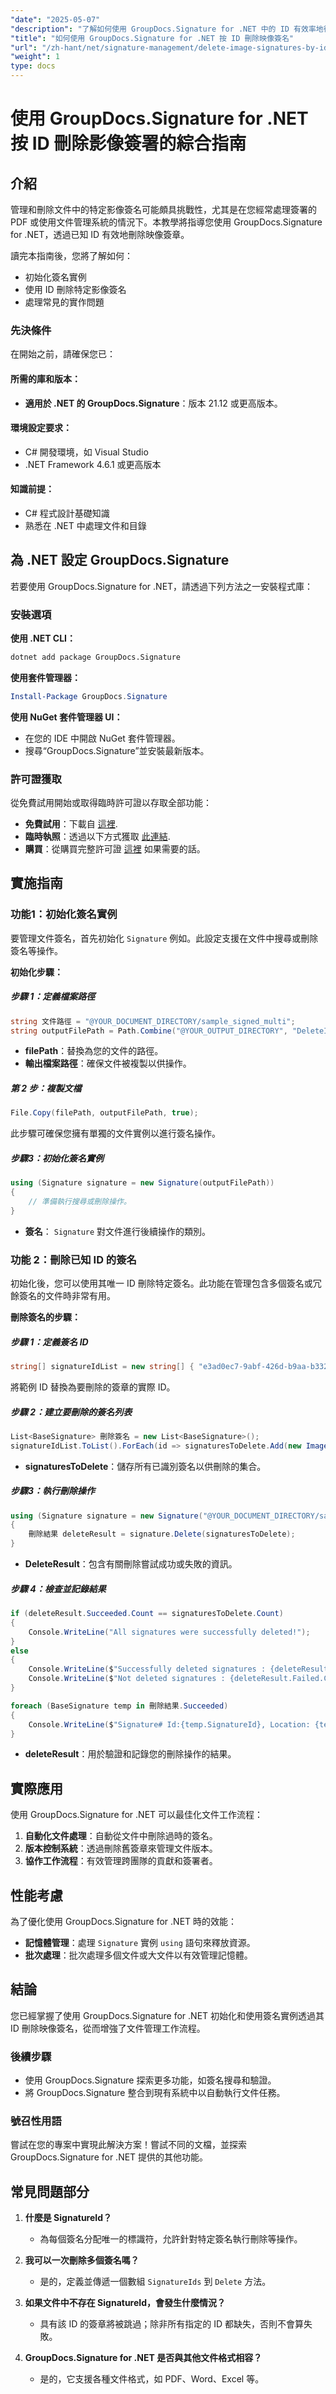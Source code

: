 ```yaml
---
"date": "2025-05-07"
"description": "了解如何使用 GroupDocs.Signature for .NET 中的 ID 有效率地從文件中刪除映像簽章。簡化您的文件管理工作流程。"
"title": "如何使用 GroupDocs.Signature for .NET 按 ID 刪除映像簽名"
"url": "/zh-hant/net/signature-management/delete-image-signatures-by-id-groupdocs-signature-dotnet/"
"weight": 1
type: docs
---
```

# 使用 GroupDocs.Signature for .NET 按 ID 刪除影像簽署的綜合指南

## 介紹

管理和刪除文件中的特定影像簽名可能頗具挑戰性，尤其是在您經常處理簽署的 PDF 或使用文件管理系統的情況下。本教學將指導您使用 GroupDocs.Signature for .NET，透過已知 ID 有效地刪除映像簽章。

讀完本指南後，您將了解如何：
- 初始化簽名實例
- 使用 ID 刪除特定影像簽名
- 處理常見的實作問題

### 先決條件
在開始之前，請確保您已：

#### 所需的庫和版本：
- **適用於 .NET 的 GroupDocs.Signature**：版本 21.12 或更高版本。

#### 環境設定要求：
- C# 開發環境，如 Visual Studio
- .NET Framework 4.6.1 或更高版本

#### 知識前提：
- C# 程式設計基礎知識
- 熟悉在 .NET 中處理文件和目錄

## 為 .NET 設定 GroupDocs.Signature

若要使用 GroupDocs.Signature for .NET，請透過下列方法之一安裝程式庫：

### 安裝選項

**使用 .NET CLI：**
```bash
dotnet add package GroupDocs.Signature
```

**使用套件管理器：**
```powershell
Install-Package GroupDocs.Signature
```

**使用 NuGet 套件管理器 UI：**
- 在您的 IDE 中開啟 NuGet 套件管理器。
- 搜尋“GroupDocs.Signature”並安裝最新版本。

### 許可證獲取
從免費試用開始或取得臨時許可證以存取全部功能：
- **免費試用**：下載自 [這裡](https://releases。groupdocs.com/signature/net/).
- **臨時執照**：透過以下方式獲取 [此連結](https://purchase。groupdocs.com/temporary-license/).
- **購買**：從購買完整許可證 [這裡](https://purchase.groupdocs.com/buy) 如果需要的話。

## 實施指南

### 功能1：初始化簽名實例

要管理文件簽名，首先初始化 `Signature` 例如。此設定支援在文件中搜尋或刪除簽名等操作。

**初始化步驟：**

##### 步驟 1：定義檔案路徑
```csharp
string 文件路徑 = "@YOUR_DOCUMENT_DIRECTORY/sample_signed_multi";
string outputFilePath = Path.Combine("@YOUR_OUTPUT_DIRECTORY", "DeleteImageById", Path.GetFileName(filePath));
```
- **filePath**：替換為您的文件的路徑。
- **輸出檔案路徑**：確保文件被複製以供操作。

##### 第 2 步：複製文檔
```csharp
File.Copy(filePath, outputFilePath, true);
```
此步驟可確保您擁有單獨的文件實例以進行簽名操作。

##### 步驟3：初始化簽名實例
```csharp
using (Signature signature = new Signature(outputFilePath))
{
    // 準備執行搜尋或刪除操作。
}
```
- **簽名**： `Signature` 對文件進行後續操作的類別。

### 功能 2：刪除已知 ID 的簽名

初始化後，您可以使用其唯一 ID 刪除特定簽名。此功能在管理包含多個簽名或冗餘簽名的文件時非常有用。

**刪除簽名的步驟：**

##### 步驟 1：定義簽名 ID
```csharp
string[] signatureIdList = new string[] { "e3ad0ec7-9abf-426d-b9aa-b3328f3f1470" };
```
將範例 ID 替換為要刪除的簽章的實際 ID。

##### 步驟 2：建立要刪除的簽名列表
```csharp
List<BaseSignature> 刪除簽名 = new List<BaseSignature>();
signatureIdList.ToList().ForEach(id => signaturesToDelete.Add(new ImageSignature(id)));
```
- **signaturesToDelete**：儲存所有已識別簽名以供刪除的集合。

##### 步驟3：執行刪除操作
```csharp
using (Signature signature = new Signature("@YOUR_DOCUMENT_DIRECTORY/sample_signed_multi"))
{
    刪除結果 deleteResult = signature.Delete(signaturesToDelete);
}
```
- **DeleteResult**：包含有關刪除嘗試成功或失敗的資訊。

##### 步驟 4：檢查並記錄結果
```csharp
if (deleteResult.Succeeded.Count == signaturesToDelete.Count)
{
    Console.WriteLine("All signatures were successfully deleted!");
}
else
{
    Console.WriteLine($"Successfully deleted signatures : {deleteResult.Succeeded.Count}");
    Console.WriteLine($"Not deleted signatures : {deleteResult.Failed.Count}"); // 記錄失敗的刪除
}

foreach (BaseSignature temp in 刪除結果.Succeeded)
{
    Console.WriteLine($"Signature# Id:{temp.SignatureId}, Location: {temp.Left}x{temp.Top}. Size: {temp.Width}x{temp.Height}");
}
```
- **deleteResult**：用於驗證和記錄您的刪除操作的結果。

## 實際應用

使用 GroupDocs.Signature for .NET 可以最佳化文件工作流程：
1. **自動化文件處理**：自動從文件中刪除過時的簽名。
2. **版本控制系統**：透過刪除舊簽章來管理文件版本。
3. **協作工作流程**：有效管理跨團隊的貢獻和簽署者。

## 性能考慮

為了優化使用 GroupDocs.Signature for .NET 時的效能：
- **記憶體管理**：處理 `Signature` 實例 `using` 語句來釋放資源。
- **批次處理**：批次處理多個文件或大文件以有效管理記憶體。

## 結論

您已經掌握了使用 GroupDocs.Signature for .NET 初始化和使用簽名實例透過其 ID 刪除映像簽名，從而增強了文件管理工作流程。

### 後續步驟
- 使用 GroupDocs.Signature 探索更多功能，如簽名搜尋和驗證。
- 將 GroupDocs.Signature 整合到現有系統中以自動執行文件任務。

### 號召性用語
嘗試在您的專案中實現此解決方案！嘗試不同的文檔，並探索 GroupDocs.Signature for .NET 提供的其他功能。

## 常見問題部分

1. **什麼是 SignatureId？**
   - 為每個簽名分配唯一的標識符，允許針對特定簽名執行刪除等操作。

2. **我可以一次刪除多個簽名嗎？**
   - 是的，定義並傳遞一個數組 `SignatureIds` 到 `Delete` 方法。

3. **如果文件中不存在 SignatureId，會發生什麼情況？**
   - 具有該 ID 的簽章將被跳過；除非所有指定的 ID 都缺失，否則不會算失敗。

4. **GroupDocs.Signature for .NET 是否與其他文件格式相容？**
   - 是的，它支援各種文件格式，如 PDF、Word、Excel 等。